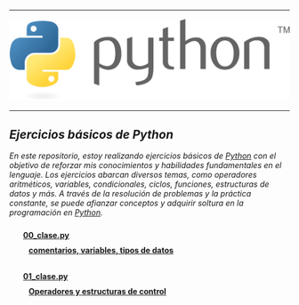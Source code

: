 
--------------------------------------------------------
![Logo de python!](/image/log_nombre.png "Logo de Python")

--------------------------------------------------------

 ## *Ejercicios básicos de Python* 

 *En este repositorio, estoy realizando ejercicios básicos de [Python](https://www.python.org/) con el objetivo de reforzar mis conocimientos y habilidades fundamentales en el lenguaje. Los ejercicios abarcan diversos temas, como operadores aritméticos, variables, condicionales, ciclos, funciones, estructuras de datos y más. A través de la resolución de problemas y la práctica constante, se puede afianzar conceptos y adquirir soltura en la programación en [Python](https://www.python.org/).*


<details class="detalle_1" style="border: none; padding: 10px; ">
<!--00_EJERCICIO.PY-->
<summary style="font-weight: bold; color: #fff;"> 
    <a href="https://github.com/RubenSuarez97/ejercicios_python/blob/main/Python/00_clase.py">00_clase.py</a>
<details style="border: none; padding: 10px;"> 
<summary style="font-weight: bold; color: #fff;">
    <a href="https://github.com/RubenSuarez97/ejercicios_python/blob/main/Python/00_clase.py">comentarios, variables, tipos de datos</a>
</summary>
    <ul style="list-style-type: none; "> 
        <li style="margin-bottom: 5px;">
            <a href="https://github.com/RubenSuarez97/ejercicios_python/blob/main/Python/retos/00_ejercicio.py">Comentarios en python</a>
        </li> 
        <li style="margin-bottom: 5px; ">
            <a href="https://www.w3schools.com/python/python_variables.asp">Variables</a>
        </li> 
        <li style="margin-bottom: 5px;">
            <a href="https://medium.com/@diego.coder/variables-y-tipos-de-datos-en-python-str-int-bool-etc-45ac17e6acc7">variables con tipos de datos</a>
        </li>
        <li style="margin-bottom: 5px;">
            <a href="https://www.mclibre.org/consultar/python/lecciones/python-salida-pantalla.html">Imprimir por pantalla</a>
        </li>
    </ul>
    </details>
        </summary>   
  </details>
  <!--01_EJERCICIO.PY-->  
<details style="border: none; padding: 10px;">
<summary style="font-weight: bold; color: #fff;"> 
    <a href="https://github.com/RubenSuarez97/ejercicios_python/blob/main/Python/01_clase.py">01_clase.py</a>
<details style="border: none; padding: 10px;">  
<summary style="font-weight: bold; color: #fff;">
    <a href="https://github.com/RubenSuarez97/ejercicios_python/blob/main/Python/01_clase.py">Operadores y estructuras de control</a>
</summary>
    <ul style="list-style-type: none;"> 
        <li style="margin-bottom: 5px;">
            <a href="https://www.freecodecamp.org/espanol/news/operadores-basicos-en-python-con-ejemplos/">Operadores aritméticos</a>
    </li> 
        <li style="margin-bottom: 5px;">
            <a href="https://j2logo.com/python/tutorial/operadores-en-python/">Operadores de comparación</a>
        </li> 
        <li style="margin-bottom: 5px;">
            <a href="https://www.freecodecamp.org/espanol/news/operadores-basicos-en-python-con-ejemplos/">Operadores Lógicos</a>
        </li>
        <li style="margin-bottom: 5px;">
            <a href="https://www.freecodecamp.org/espanol/news/operadores-basicos-en-python-con-ejemplos/">Operadores de asignación</a>
        </li>
        <li style="margin-bottom: 5px;">
            <a href="https://www.freecodecamp.org/espanol/news/operadores-basicos-en-python-con-ejemplos/">Operadores de identidad</a>
        </li>
        <li style="margin-bottom: 5px;">
            <a href="https://www.freecodecamp.org/espanol/news/operadores-basicos-en-python-con-ejemplos/">Operadores de pertenencia</a>
        </li>
        <li style="margin-bottom: 5px;">
            <a href="https://www.freecodecamp.org/espanol/news/operadores-basicos-en-python-con-ejemplos/">Operadores de Bit</a>
        </li>
    <ul>
<details style="background-color: #0002; border: none; padding: 10px;">
<summary style="font-weight: bold; color: #fff;">
    <a href="https://openwebinars.net/blog/fundamentos-de-python-sintaxis-variables-y-estructuras-de-control/#:~:text=Las%20estructuras%20de%20control%20en,bloque%20de%20c%C3%B3digo%20m%C3%BAltiples%20veces.">Estructuras de control</a>
</summary>
        <ul style="list-style-type: none;">
        <li style="margin-bottom: 5px;">
            <a href="https://openwebinars.net/blog/fundamentos-de-python-sintaxis-variables-y-estructuras-de-control/#:~:text=Las%20estructuras%20de%20control%20en,bloque%20de%20c%C3%B3digo%20m%C3%BAltiples%20veces.">Condicionales</a>
        </li>
        <li style="margin-bottom: 5px;">
            <a href="https://openwebinars.net/blog/fundamentos-de-python-sintaxis-variables-y-estructuras-de-control/#:~:text=Las%20estructuras%20de%20control%20en,bloque%20de%20c%C3%B3digo%20m%C3%BAltiples%20veces.">Iterativas</a>
        </li>
        <li style="margin-bottom: 5px;">
            <a href="https://openwebinars.net/blog/fundamentos-de-python-sintaxis-variables-y-estructuras-de-control/#:~:text=Las%20estructuras%20de%20control%20en,bloque%20de%20c%C3%B3digo%20m%C3%BAltiples%20veces.">Manejo de excepciones</a>
        </li>
        </ul>
</details>
    </ul>
    </ul>
</details>
</summary>   
</details>

